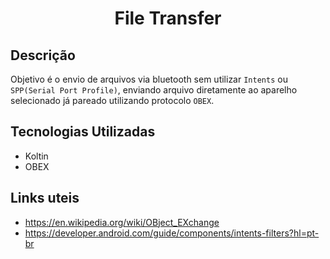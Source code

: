 <h1 align="center"> 
	File Transfer
</h1>

## Descrição
Objetivo é o envio de arquivos via bluetooth sem utilizar `Intents` ou `SPP(Serial Port Profile)`, enviando arquivo diretamente ao aparelho selecionado já pareado utilizando protocolo `OBEX`.

## Tecnologias Utilizadas
- Koltin
- OBEX

## Links uteis
- https://en.wikipedia.org/wiki/OBject_EXchange
- https://developer.android.com/guide/components/intents-filters?hl=pt-br
